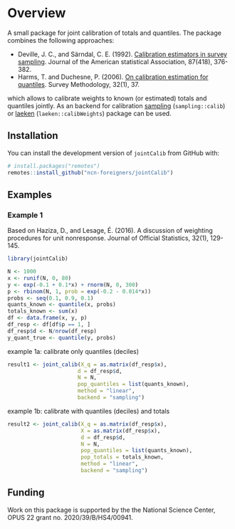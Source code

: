 # Overview

A small package for joint calibration of totals and quantiles. The package combines the following approaches:

+ Deville, J. C., and Särndal, C. E. (1992). [Calibration estimators in survey sampling](https://www.tandfonline.com/doi/abs/10.1080/01621459.1992.10475217). Journal of the American statistical Association, 87(418), 376-382.
+ Harms, T. and Duchesne, P. (2006). [On calibration estimation for quantiles](https://www150.statcan.gc.ca/n1/pub/12-001-x/2006001/article/9255-eng.pdf). Survey Methodology, 32(1), 37.

which allows to calibrate weights to known (or estimated) totals and quantiles jointly. As an backend for calibration [sampling](https://cran.r-project.org/web/packages/sampling) (`sampling::calib`) or [laeken](https://cran.r-project.org/web/packages/laeken) (`laeken::calibWeights`) package can be used.

## Installation

You can install the development version of `jointCalib` from GitHub with:

```r
# install.packages("remotes")
remotes::install_github("ncn-foreigners/jointCalib")
```

## Examples 

### Example 1 

Based on Haziza, D., and Lesage, É. (2016). A discussion of weighting procedures for unit nonresponse. Journal of Official Statistics, 32(1), 129-145.

```r
library(jointCalib)
```

```r
N <- 1000
x <- runif(N, 0, 80)
y <- exp(-0.1 + 0.1*x) + rnorm(N, 0, 300)
p <- rbinom(N, 1, prob = exp(-0.2 - 0.014*x))
probs <- seq(0.1, 0.9, 0.1)
quants_known <- quantile(x, probs)
totals_known <- sum(x)
df <- data.frame(x, y, p)
df_resp <- df[df$p == 1, ]
df_resp$d <- N/nrow(df_resp)
y_quant_true <- quantile(y, probs)
```

example 1a: calibrate only quantiles (deciles)

```r
result1 <- joint_calib(X_q = as.matrix(df_resp$x),
                      d = df_resp$d,
                      N = N,
                      pop_quantiles = list(quants_known),
                      method = "linear",
                      backend = "sampling")
```

example 1b: calibrate with quantiles (deciles) and totals

```r
result2 <- joint_calib(X_q = as.matrix(df_resp$x),
                       X = as.matrix(df_resp$x),
                       d = df_resp$d,
                       N = N,
                       pop_quantiles = list(quants_known),
                       pop_totals = totals_known,
                       method = "linear",
                       backend = "sampling")
```


## Funding

Work on this package is supported by the the National Science Center, OPUS 22 grant no. 2020/39/B/HS4/00941.








